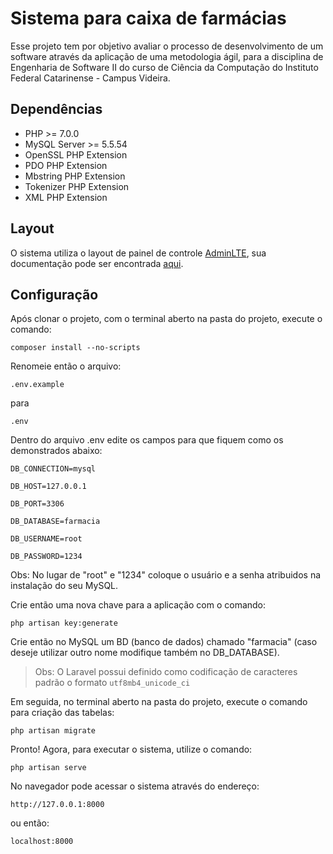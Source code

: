 # Sistema para caixa de farmácias

Esse projeto tem  por objetivo avaliar o processo de desenvolvimento de um software através da aplicação de uma metodologia ágil, para a disciplina  de Engenharia de Software II do curso de Ciência da Computação do Instituto Federal Catarinense - Campus Videira.

## Dependências

* PHP >= 7.0.0
* MySQL Server >= 5.5.54
* OpenSSL PHP Extension
* PDO PHP Extension
* Mbstring PHP Extension
* Tokenizer PHP Extension
* XML PHP Extension
 
## Layout

O sistema utiliza o layout de painel de controle [AdminLTE](https://adminlte.io/), sua documentação pode ser encontrada [aqui](https://adminlte.io/docs/2.4/installation).

## Configuração

Após clonar o projeto, com o terminal aberto na pasta do projeto, execute o comando:

```composer install --no-scripts```

Renomeie então o arquivo:

```.env.example```

para

```.env```

Dentro do arquivo .env edite os campos para que fiquem como os demonstrados abaixo:

```DB_CONNECTION=mysql```

```DB_HOST=127.0.0.1```

```DB_PORT=3306```

```DB_DATABASE=farmacia```

```DB_USERNAME=root```

```DB_PASSWORD=1234```

Obs: No lugar de "root" e "1234" coloque o usuário e a senha atribuidos na instalação do seu MySQL.

Crie então uma nova chave para a aplicação com o comando:

```php artisan key:generate```

Crie então no MySQL um BD (banco de dados) chamado "farmacia" (caso deseje utilizar outro nome modifique também no DB_DATABASE).

>Obs: O Laravel possui definido como codificação de caracteres padrão o formato ```utf8mb4_unicode_ci```

Em seguida, no terminal aberto na pasta do projeto, execute o comando para criação das tabelas:

```php artisan migrate``` 

Pronto! Agora, para executar o sistema, utilize o comando:

```php artisan serve```

No navegador pode acessar o sistema através do endereço:

```http://127.0.0.1:8000```

ou então:

```localhost:8000```

